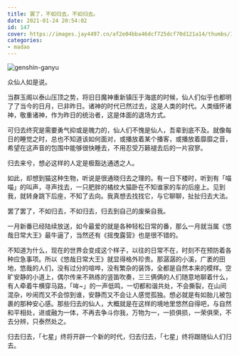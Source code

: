 ```yaml
---
title: 罢了，不如归去，不如归去。
date: 2021-01-24 20:54:02
id: 147
cover: https://images.jay4497.cn/af2e04bba46dcf725dcf70d121a14/thumbs/1611492721600d6d7184b718128.jpg
categories:
- madao
---
```


![genshin-ganyu](https://images.jay4497.cn/af2e04bba46dcf725dcf70d121a14/original/1611492721600d6d7184b718128.jpg)

众仙人如是说。

当群玉阁以泰山压顶之势，将旧日魔神重新镇压于海底的时候，仙人们似乎也都明了了当今的日月，已非昨日。诸神的时代已然过去，这是人类的时代。人类缅怀诸神，敬重诸神，作为昨日的统治者，这是体面的退场方式。

可归去终究是需要勇气抑或是魄力的，仙人们不愧是仙人，吾辈到底不及。就像每日的睡觉之时，总也不知道该如何面对，或播放着某个播客，或播放着靡靡之音，希望在这声音的包围中能够很快睡去，不用忍受万籁褪去后的一片寂寥。

归去来兮，想必这样的人定是极豁达通透之人。

如此，却想到猫这种生物，听说是很通晓归去之理的。有一日下楼时，听到有「喵喵」的叫声，寻声找去，一只肥胖的橘纹大猫卧在不知谁家的车的后座上。见到我，就转身跳下后座，不知了去向。我真想去找找它，与它聊聊，扯扯归去大法。

罢了罢了，不如归去，不如归去，归去到自己的废柴自我。

一月新番已经陆续放送，如今最爱的就是各种轻松日常的番，那么一月就当属《悠哉日常大王》最牛逼了，当然还有《摇曳露营》也是很不错的。

不知道为什么，现在的世界会变成这个样子，以往的日常不在，时刻不在预防着各种应急事项。所以《悠哉日常大王》就显得格外珍贵。那潺潺的小溪，广袤的田地，悠哉的人们，没有过分的喧哗，没有繁杂的装饰，全都是自然本来的模样。空旷安静的小道上，偶尔传来不熟练的竖笛吹奏，三三俩俩的人们随意地聊着什么，有人牵着牛横穿马路，「哞~」的一声低鸣，一切都和谐共处，不会撕裂，在山间混杂，吵闹而又不会惊到谁，安静而又不会让人感觉孤独。想必就是有如胎儿被包裹的那种安心感。那些归去的仙人，大概就是在这样的境地里悠然自得吧，与自然和平相处，进或融为一体，不再去争斗你我，万物为一，一损俱损，一荣俱荣，不去分辨，只泰然处之。

归去归去，「七星」终将开辟一个新的时代，归去归去，「七星」终将跟随仙人们归去。
